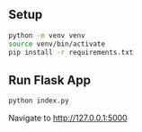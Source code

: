 ## Setup

```bash
python -m venv venv
source venv/bin/activate
pip install -r requirements.txt
```

## Run Flask App
```bash
python index.py
```
Navigate to http://127.0.0.1:5000
